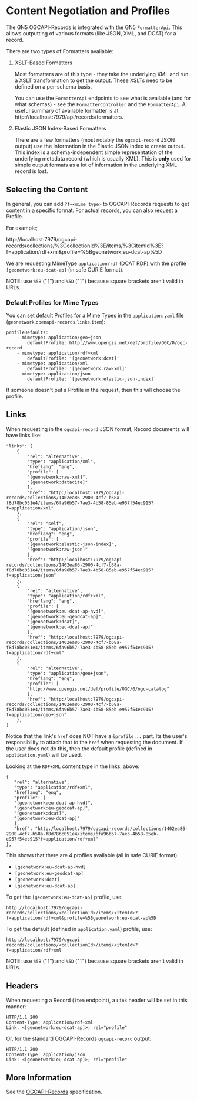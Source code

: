 # Content Negotiation and Profiles

The GN5 OGCAPI-Records is integrated with the GN5 `FormatterApi`.  This allows outputting of various formats (like JSON, XML, and DCAT) for a record.

There are two types of Formatters available:

1. XSLT-Based Formatters

   Most formatters are of this type - they take the underlying XML and run a XSLT transformation to get the output.  These XSLTs need to be defined on a per-schema basis.  

   You can use the `FormatterApi` endpoints to see what is available (and for what schemas) - see the `FormatterController` and the `FormatterApi`.  A useful summary of available formatter is at http://localhost:7979/api/records/formatters.

2. Elastic JSON Index-Based Formatters

   There are a few formatters (most notably the `ogcapi-record` JSON output) use the information in the Elastic JSON Index to create output.  This index is a schema-independent simple representation of the underlying metadata record (which is usually XML).  This is **only** used for simple output formats as a lot of information in the underlying XML record is lost.


## Selecting the Content

In general, you can add `?f=<mime type>` to OGCAPI-Records requests to get content in a specific format.  For actual records, you can also request a Profile.

For example;

http://localhost:7979/ogcapi-records/collections/%3CcollectionId%3E/items/%3CitemId%3E?f=application/rdf+xml&profile=%5Bgeonetwork:eu-dcat-ap%5D

We are requesting MimeType `application/rdf` (DCAT RDF) with the profile `[geonetwork:eu-dcat-ap]` (in safe CURIE format).

NOTE: use `%5B` ("`[`") and `%5D` ("`]`") because square brackets aren't valid in URLs.

### Default Profiles for Mime Types

You can set default Profiles for a Mime Types in the `application.yaml` file (`geonetwork`.`openapi-records`.`links`.`item`):

```
profileDefaults:
    - mimetype: application/geo+json
        defaultProfile: http://www.opengis.net/def/profile/OGC/0/ogc-record
    - mimetype: application/rdf+xml
        defaultProfile: '[geonetwork:dcat]'
    - mimetype: application/xml
        defaultProfile: '[geonetwork:raw-xml]'
    - mimetype: application/json
        defaultProfile: '[geonetwork:elastic-json-index]'
```

If someone doesn't put a Profile in the request, then this will choose the profile.

## Links

When requesting in the `ogcapi-record` JSON format, Record documents will have links like:

```
"links": [
    {
        "rel": "alternative",
        "type": "application/xml",
        "hreflang": "eng",
        "profile": [
        "[geonetwork:raw-xml]",
        "[geonetwork:datacite]"
        ],
        "href": "http:/localhost:7979/ogcapi-records/collections/1402ea86-2900-4cf7-b58a-f8d78bc051e4/items/6fa96b57-7ae3-4b58-85eb-e957f54ec915?f=application/xml"
    },
    {
        "rel": "self",
        "type": "application/json",
        "hreflang": "eng",
        "profile": [
        "[geonetwork:elastic-json-index]",
        "[geonetwork:raw-json]"
        ],
        "href": "http:/localhost:7979/ogcapi-records/collections/1402ea86-2900-4cf7-b58a-f8d78bc051e4/items/6fa96b57-7ae3-4b58-85eb-e957f54ec915?f=application/json"
    },
    {
        "rel": "alternative",
        "type": "application/rdf+xml",
        "hreflang": "eng",
        "profile": [
        "[geonetwork:eu-dcat-ap-hvd]",
        "[geonetwork:eu-geodcat-ap]",
        "[geonetwork:dcat]",
        "[geonetwork:eu-dcat-ap]"
        ],
        "href": "http:/localhost:7979/ogcapi-records/collections/1402ea86-2900-4cf7-b58a-f8d78bc051e4/items/6fa96b57-7ae3-4b58-85eb-e957f54ec915?f=application/rdf+xml"
    },
    {
        "rel": "alternative",
        "type": "application/geo+json",
        "hreflang": "eng",
        "profile": [
        "http://www.opengis.net/def/profile/OGC/0/ogc-catalog"
        ],
        "href": "http:/localhost:7979/ogcapi-records/collections/1402ea86-2900-4cf7-b58a-f8d78bc051e4/items/6fa96b57-7ae3-4b58-85eb-e957f54ec915?f=application/geo+json"
    },
]
 ```




 Notice that the link's `href` does NOT have a `&profile...` part.  Its the user's responsibility to attach that to the `href` when requesting the document.  If the user does not do this, then the default profile (defined in `application.yaml`) will be used.

 Looking at the `RDF+XML` content type in the links, above:
 ```
 {
    "rel": "alternative",
    "type": "application/rdf+xml",
    "hreflang": "eng",
    "profile": [
    "[geonetwork:eu-dcat-ap-hvd]",
    "[geonetwork:eu-geodcat-ap]",
    "[geonetwork:dcat]",
    "[geonetwork:eu-dcat-ap]"
    ],
    "href": "http:/localhost:7979/ogcapi-records/collections/1402ea86-2900-4cf7-b58a-f8d78bc051e4/items/6fa96b57-7ae3-4b58-85eb-e957f54ec915?f=application/rdf+xml"
},
```

This shows that there are 4 profiles available (all in safe CURIE format):

*   `[geonetwork:eu-dcat-ap-hvd]`
*   `[geonetwork:eu-geodcat-ap]`
*   `[geonetwork:dcat]`
*   `[geonetwork:eu-dcat-ap]`


To get the `[geonetwork:eu-dcat-ap]` profile, use:

    http://localhost:7979/ogcapi-records/collections/<collectionId>/items/<itemId>?f=application/rdf+xml&profile=%5Bgeonetwork:eu-dcat-ap%5D

To get the default (defined in `application.yaml`) profile, use:

    http://localhost:7979/ogcapi-records/collections/<collectionId>/items/<itemId>?f=application/rdf+xml


NOTE: use `%5B` ("`[`") and `%5D` ("`]`") because square brackets aren't valid in URLs.

## Headers

When requesting a Record (`item` endpoint), a `Link` header will be set in this manner:

```
HTTP/1.1 200
Content-Type: application/rdf+xml
Link: <[geonetwork:eu-dcat-ap]>; rel="profile"
```

Or, for the standard OGCAPI-Records `ogcapi-record` output:

```
HTTP/1.1 200
Content-Type: application/json
Link: <[geonetwork:eu-dcat-ap]>; rel="profile"
```

## More Information

See the [OGCAPI-Records](https://ogcapi.ogc.org/records/#:~:text=OGC%20API%20%2D%20Records%20is%20a,resources%20(metadata)%20are%20exposed.) specification.